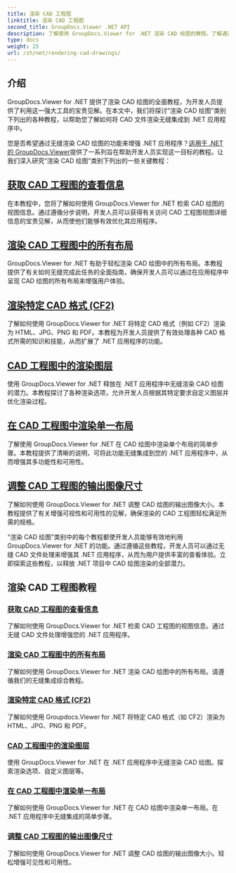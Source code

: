 ```yaml
---
title: 渲染 CAD 工程图
linktitle: 渲染 CAD 工程图
second_title: GroupDocs.Viewer .NET API
description: 了解使用 GroupDocs.Viewer for .NET 渲染 CAD 绘图的教程。了解通过无缝 CAD 文件处理来增强 .NET 应用程序。
type: docs
weight: 25
url: /zh/net/rendering-cad-drawings/
---
```


## 介绍

GroupDocs.Viewer for .NET 提供了渲染 CAD 绘图的全面教程，为开发人员提供了利用这一强大工具的宝贵见解。在本文中，我们将探讨“渲染 CAD 绘图”类别下列出的各种教程，以帮助您了解如何将 CAD 文件渲染无缝集成到 .NET 应用程序中。

您是否希望通过无缝渲染 CAD 绘图的功能来增强 .NET 应用程序？[适用于 .NET 的 GroupDocs.Viewer](#)提供了一系列旨在帮助开发人员实现这一目标的教程。让我们深入研究“渲染 CAD 绘图”类别下列出的一些关键教程：

## [获取 CAD 工程图的查看信息](./get-view-info-cad-drawing/)
在本教程中，您将了解如何使用 GroupDocs.Viewer for .NET 检索 CAD 绘图的视图信息。通过遵循分步说明，开发人员可以获得有关访问 CAD 工程图视图详细信息的宝贵见解，从而使他们能够有效优化其应用程序。

## [渲染 CAD 工程图中的所有布局](./render-all-layouts-cad/)
GroupDocs.Viewer for .NET 有助于轻松渲染 CAD 绘图中的所有布局。本教程提供了有关如何无缝完成此任务的全面指南，确保开发人员可以通过在应用程序中呈现 CAD 绘图的所有布局来增强用户体验。

## [渲染特定 CAD 格式 (CF2)](./render-specific-cad-formats/)
了解如何使用 GroupDocs.Viewer for .NET 将特定 CAD 格式（例如 CF2）渲染为 HTML、JPG、PNG 和 PDF。本教程为开发人员提供了有效处理各种 CAD 格式所需的知识和技能，从而扩展了 .NET 应用程序的功能。

## [CAD 工程图中的渲染图层](./render-layers-cad/)
使用 GroupDocs.Viewer for .NET 释放在 .NET 应用程序中无缝渲染 CAD 绘图的潜力。本教程探讨了各种渲染选项，允许开发人员根据其特定要求自定义图层并优化渲染过程。

## [在 CAD 工程图中渲染单一布局](./render-single-layout-cad/)
了解使用 GroupDocs.Viewer for .NET 在 CAD 绘图中渲染单个布局的简单步骤。本教程提供了清晰的说明，可将此功能无缝集成到您的 .NET 应用程序中，从而增强其多功能性和可用性。

## [调整 CAD 工程图的输出图像尺寸](./adjust-output-image-size-cad/)
了解如何使用 GroupDocs.Viewer for .NET 调整 CAD 绘图的输出图像大小。本教程提供了有关增强可视性和可用性的见解，确保渲染的 CAD 工程图轻松满足所需的规格。

“渲染 CAD 绘图”类别中的每个教程都使开发人员能够有效地利用 GroupDocs.Viewer for .NET 的功能。通过遵循这些教程，开发人员可以通过无缝 CAD 文件处理来增强其 .NET 应用程序，从而为用户提供丰富的查看体验。立即探索这些教程，以释放 .NET 项目中 CAD 绘图渲染的全部潜力。

## 渲染 CAD 工程图教程
### [获取 CAD 工程图的查看信息](./get-view-info-cad-drawing/)
了解如何使用 GroupDocs.Viewer for .NET 检索 CAD 工程图的视图信息。通过无缝 CAD 文件处理增强您的 .NET 应用程序。
### [渲染 CAD 工程图中的所有布局](./render-all-layouts-cad/)
了解如何使用 GroupDocs.Viewer for .NET 渲染 CAD 绘图中的所有布局。请遵循我们的无缝集成综合教程。
### [渲染特定 CAD 格式 (CF2)](./render-specific-cad-formats/)
了解如何使用 Groupdocs.Viewer for .NET 将特定 CAD 格式（如 CF2）渲染为 HTML、JPG、PNG 和 PDF。
### [CAD 工程图中的渲染图层](./render-layers-cad/)
使用 GroupDocs.Viewer for .NET 在 .NET 应用程序中无缝渲染 CAD 绘图。探索渲染选项、自定义图层等。
### [在 CAD 工程图中渲染单一布局](./render-single-layout-cad/)
了解如何使用 GroupDocs.Viewer for .NET 在 CAD 绘图中渲染单一布局。在 .NET 应用程序中无缝集成的简单步骤。
### [调整 CAD 工程图的输出图像尺寸](./adjust-output-image-size-cad/)
了解如何使用 GroupDocs.Viewer for .NET 调整 CAD 绘图的输出图像大小。轻松增强可见性和可用性。
